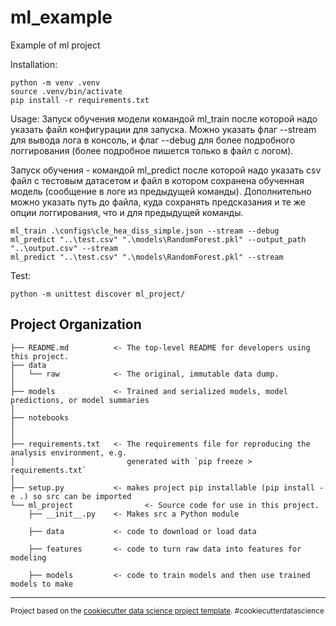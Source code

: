 ml_example
==============================

Example of ml project

Installation: 
~~~
python -m venv .venv
source .venv/bin/activate
pip install -r requirements.txt
~~~
Usage:
Запуск обучения модели командой ml_train после которой надо указать файл конфигурации для запуска. Можно указать флаг --stream для вывода лога в консоль, и флаг --debug для более подробного логгирования (более подробное пишется только в файл с логом).

Запуск обучения - командой ml_predict после которой надо указать csv файл с тестовым датасетом и файл в котором сохранена обученная модель (сообщение в логе из предыдущей команды). Дополнительно можно указать путь до файла, куда сохранять предсказания и те же опции логгирования, что и для предыдущей команды. 
~~~
ml_train .\configs\cle_hea_diss_simple.json --stream --debug
ml_predict "..\test.csv" ".\models\RandomForest.pkl" --output_path "..\output.csv" --stream
ml_predict "..\test.csv" ".\models\RandomForest.pkl" --stream
~~~

Test:
~~~
python -m unittest discover ml_project/
~~~

Project Organization
------------

    
    ├── README.md          <- The top-level README for developers using this project.
    ├── data
    │   └── raw            <- The original, immutable data dump.    
    │
    ├── models             <- Trained and serialized models, model predictions, or model summaries
    │
    ├── notebooks          
    │
    │
    ├── requirements.txt   <- The requirements file for reproducing the analysis environment, e.g.
    │                         generated with `pip freeze > requirements.txt`
    │
    ├── setup.py           <- makes project pip installable (pip install -e .) so src can be imported
    └── ml_project                <- Source code for use in this project.
        ├── __init__.py    <- Makes src a Python module
         
        ├── data           <- code to download or load data
         
        ├── features       <- code to turn raw data into features for modeling
         
        ├── models         <- code to train models and then use trained models to make
    


--------

<p><small>Project based on the <a target="_blank" href="https://drivendata.github.io/cookiecutter-data-science/">cookiecutter data science project template</a>. #cookiecutterdatascience</small></p>

